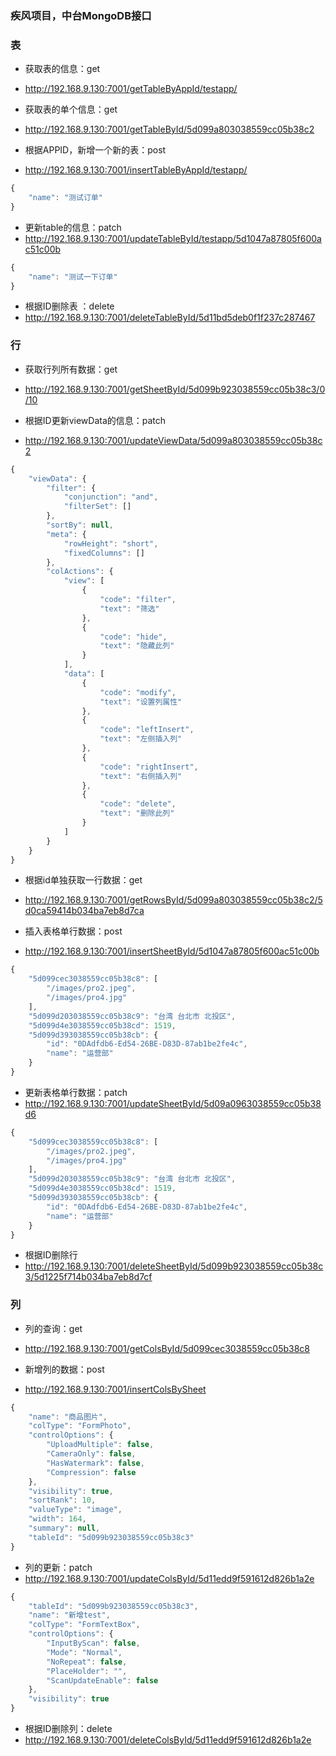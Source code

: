 ### 疾风项目，中台MongoDB接口

### 表
- 获取表的信息：get
- http://192.168.9.130:7001/getTableByAppId/testapp/

- 获取表的单个信息：get
- http://192.168.9.130:7001/getTableById/5d099a803038559cc05b38c2

- 根据APPID，新增一个新的表：post
- http://192.168.9.130:7001/insertTableByAppId/testapp/
``` javascript
{
    "name": "测试订单"
}
```

- 更新table的信息：patch
- http://192.168.9.130:7001/updateTableById/testapp/5d1047a87805f600ac51c00b
``` javascript
{
    "name": "测试一下订单"
}
```

- 根据ID删除表 ：delete
- http://192.168.9.130:7001/deleteTableById/5d11bd5deb0f1f237c287467

### 行
- 获取行列所有数据：get
- http://192.168.9.130:7001/getSheetById/5d099b923038559cc05b38c3/0/10

- 根据ID更新viewData的信息：patch
- http://192.168.9.130:7001/updateViewData/5d099a803038559cc05b38c2
``` javascript
{
    "viewData": {
        "filter": {
            "conjunction": "and",
            "filterSet": []
        },
        "sortBy": null,
        "meta": {
            "rowHeight": "short",
            "fixedColumns": []
        },
        "colActions": {
            "view": [
                {
                    "code": "filter",
                    "text": "筛选"
                },
                {
                    "code": "hide",
                    "text": "隐藏此列"
                }
            ],
            "data": [
                {
                    "code": "modify",
                    "text": "设置列属性"
                },
                {
                    "code": "leftInsert",
                    "text": "左侧插入列"
                },
                {
                    "code": "rightInsert",
                    "text": "右侧插入列"
                },
                {
                    "code": "delete",
                    "text": "删除此列"
                }
            ]
        }
    }
}
```

- 根据id单独获取一行数据：get
- http://192.168.9.130:7001/getRowsById/5d099a803038559cc05b38c2/5d0ca59414b034ba7eb8d7ca

- 插入表格单行数据：post
- http://192.168.9.130:7001/insertSheetById/5d1047a87805f600ac51c00b
``` javascript
{
    "5d099cec3038559cc05b38c8": [
        "/images/pro2.jpeg",
        "/images/pro4.jpg"
    ],
    "5d099d203038559cc05b38c9": "台湾 台北市 北投区",
    "5d099d4e3038559cc05b38cd": 1519,
    "5d099d393038559cc05b38cb": {
        "id": "0DAdfdb6-Ed54-26BE-D83D-87ab1be2fe4c",
        "name": "运营部"
    }
}
```

- 更新表格单行数据：patch
- http://192.168.9.130:7001/updateSheetById/5d09a0963038559cc05b38d6
``` javascript
{
    "5d099cec3038559cc05b38c8": [
        "/images/pro2.jpeg",
        "/images/pro4.jpg"
    ],
    "5d099d203038559cc05b38c9": "台湾 台北市 北投区",
    "5d099d4e3038559cc05b38cd": 1519,
    "5d099d393038559cc05b38cb": {
        "id": "0DAdfdb6-Ed54-26BE-D83D-87ab1be2fe4c",
        "name": "运营部"
    }
}
```

- 根据ID删除行
- http://192.168.9.130:7001/deleteSheetById/5d099b923038559cc05b38c3/5d1225f714b034ba7eb8d7cf

### 列
- 列的查询：get
- http://192.168.9.130:7001/getColsById/5d099cec3038559cc05b38c8

- 新增列的数据：post
- http://192.168.9.130:7001/insertColsBySheet
``` javascript
{
    "name": "商品图片",
    "colType": "FormPhoto",
    "controlOptions": {
        "UploadMultiple": false,
        "CameraOnly": false,
        "HasWatermark": false,
        "Compression": false
    },
    "visibility": true,
    "sortRank": 10,
    "valueType": "image",
    "width": 164,
    "summary": null,
    "tableId": "5d099b923038559cc05b38c3"
}
```

- 列的更新：patch
- http://192.168.9.130:7001/updateColsById/5d11edd9f591612d826b1a2e
``` javascript
{
    "tableId": "5d099b923038559cc05b38c3",
    "name": "新增test",
    "colType": "FormTextBox",
    "controlOptions": {
        "InputByScan": false,
        "Mode": "Normal",
        "NoRepeat": false,
        "PlaceHolder": "",
        "ScanUpdateEnable": false
    },
    "visibility": true
}
```

- 根据ID删除列：delete
- http://192.168.9.130:7001/deleteColsById/5d11edd9f591612d826b1a2e
